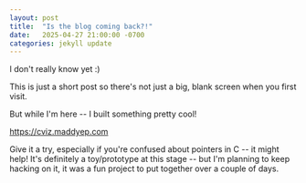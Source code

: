 ```yaml
---
layout: post
title:  "Is the blog coming back?!"
date:   2025-04-27 21:00:00 -0700
categories: jekyll update
---
```


I don't really know yet :)

This is just a short post so there's not just a big, blank screen when you first
visit.

But while I'm here -- I built something pretty cool!

<https://cviz.maddyep.com>

Give it a try, especially if you're confused about pointers in C -- it might
help!
It's definitely a toy/prototype at this stage -- but I'm planning to keep
hacking on it, it was a fun project to put together over a couple of days.
